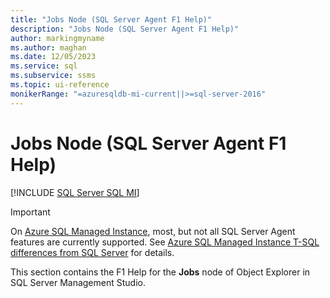 ```yaml
---
title: "Jobs Node (SQL Server Agent F1 Help)"
description: "Jobs Node (SQL Server Agent F1 Help)"
author: markingmyname
ms.author: maghan
ms.date: 12/05/2023
ms.service: sql
ms.subservice: ssms
ms.topic: ui-reference
monikerRange: "=azuresqldb-mi-current||>=sql-server-2016"
---
```


# Jobs Node (SQL Server Agent F1 Help)

[!INCLUDE [SQL Server SQL MI](../../includes/applies-to-version/sql-asdbmi.md)]

> [!IMPORTANT]  
> On [Azure SQL Managed Instance](/azure/sql-database/sql-database-managed-instance), most, but not all SQL Server Agent features are currently supported. See [Azure SQL Managed Instance T-SQL differences from SQL Server](/azure/sql-database/sql-database-managed-instance-transact-sql-information#sql-server-agent) for details.

This section contains the F1 Help for the **Jobs** node of Object Explorer in SQL Server Management Studio.
